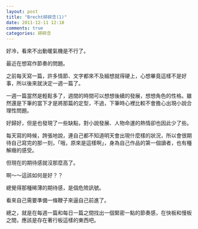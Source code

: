 ```yaml
---
layout: post
title: "Brecht碎碎念(1)"
date: 2011-12-11 12:18
comments: true
categories: 碎碎念
---
```

好冷，看來不出動暖氣機是不行了。

最近在想寫作節奏的問題。

之前每天寫一篇，許多情節、文字都來不及細想就得硬上，心想畢竟這樣不是好事，所以後來就決定一週一篇了。

一週一篇當然是輕鬆多了，週間的時間可以想想後續的發展，想想角色的性格。雖然還是下筆的當下才是將那篇的定型，不過，下筆時心裡比較不會擔心出現小說合理性問題。

好歸好，但是也發現了一些缺點，對小說發展、人物命運的熱情卻也因此少了些。

每天寫的時候，誇張地說，連自己都不知道明天會出現什麼樣的狀況，所以會很期待自己寫完的那一刻，「哦，原來是這樣啊」，身為自己作品的第一個讀者，也有種解癮的感受。

但現在的期待感就沒那麼高了。

啊～～這該如何是好？？

總覺得那種稀薄的期待感，是個危險訊號。

看來自己需要準備一條鞭子來逼自己前進了。

總之，就是在每週一篇和每日一篇之間找出一個緊密一點的節奏感，在快板和慢板之間，應該是存在著行板這樣的東西吧。


